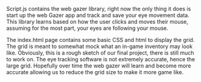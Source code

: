 Script.js contains the web gazer library, right now the only thing it does is start up the web Gazer app and track and save your eye movement data. This library learns
based on how the user clicks and moves their mouse, assuming for the most part, your eyes are following your mouse.

The index.html page contains some basic CSS and html to display the grid. The grid is meant to somewhat mock what an in-game inventory may look like.
Obviously, this is a rough sketch of our final project, there is still much to work on. 
The eye tracking software is not extremely accurate, hence the large grid. Hopefully over time the web gazer will learn and become more accurate 
allowing us to reduce the grid size to make it more game like.
